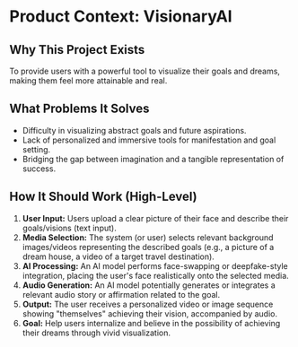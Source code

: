 # Product Context: VisionaryAI

## Why This Project Exists

To provide users with a powerful tool to visualize their goals and dreams, making them feel more attainable and real.

## What Problems It Solves

- Difficulty in visualizing abstract goals and future aspirations.
- Lack of personalized and immersive tools for manifestation and goal setting.
- Bridging the gap between imagination and a tangible representation of success.

## How It Should Work (High-Level)

1.  **User Input:** Users upload a clear picture of their face and describe their goals/visions (text input).
2.  **Media Selection:** The system (or user) selects relevant background images/videos representing the described goals (e.g., a picture of a dream house, a video of a target travel destination).
3.  **AI Processing:** An AI model performs face-swapping or deepfake-style integration, placing the user's face realistically onto the selected media.
4.  **Audio Generation:** An AI model potentially generates or integrates a relevant audio story or affirmation related to the goal.
5.  **Output:** The user receives a personalized video or image sequence showing "themselves" achieving their vision, accompanied by audio.
6.  **Goal:** Help users internalize and believe in the possibility of achieving their dreams through vivid visualization.